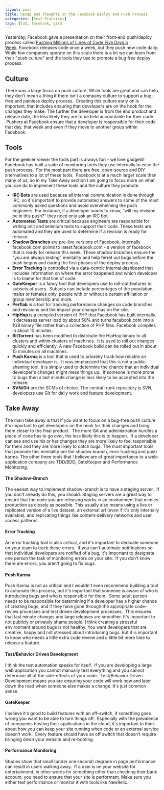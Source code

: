 ```yaml
---
layout: post
title: Recap and Thoughts on the Facebook Deploy and Push Process
categories: [Best Practices]
tags: [tdd, facebook, git]
---
```


Yesterday, Facebook gave a presentation on their front-end push/deploy process
called [Pushing Millions of Lines of Code Five Days a Week][facebook]. Facebook
releases code once a week, but they push new code daily. While few companies
operate on this scale there is a lot we can learn from their "push culture" and
the tools they use to promote a bug free deploy process.

[facebook]: https://www.facebook.com/event.php?eid=209798352393506

## Culture

There was a large focus on push culture. While tools are great and can help,
they don't mean a thing if there isn't a company culture to support a bug-free
and painless deploy process.  Creating this culture early on is important, that
includes ensuring that developers are on the hook for the changes they make.
The further the developer is from the end product and release date, the less
likely they are to be held accountable for their code.  Pushers at Facebook
ensure that a developer is responsible for their code that day, that week and
even if they move to another group within Facebook.

## Tools

For the geekier viewer the tools part is always fun - we love gadgets! Facebook
has built a suite of monitoring tools they use internally to ease the push
process.  For the most part there are free, open-source and DIY alternatives to
a lot of these tools.  Facebook is at a much larger scale than many of us, so in
my Take Away section I am going to focus more on what you can do to implement
these tools and the culture they promote.

* **IRC Bots** are used because all internal communication is done through IRC,
so it's important to provide automated answers to some of the most commonly
asked questions and avoid overwhelming the push engineers. For instance, if a
developer wants to know, "will my revision be in this push?" they need only ask
an IRC bot.
* **Automated Tests** are critical because engineers are responsible for writing
unit and selenium tests to support their code. These tests are automated and
they are used to determine if a revision is ready for release.
* **Shadow Branches** are pre-live versions of Facebook. Internally facebook.com
points to latest.facebook.com - a version of facebook that is ready for release
this week. These shadow branches ensure the "you are always testing" mentality
and help ferret out bugs before the push begins and during the first phases of
the deploy process.
* **Error Tracking** is controlled via a data-centric internal dashboard that
includes information on where the error happened and which developer is to blame
for that line of code.
* **GateKeeper** is a fancy tool that developers use to roll-out features to
subsets of users.  Subsets can include percentages of the population, males or
females only, people with or without a certain affiliation or group membership
and more.
* **Perflab** is a tool for tracking performance changes on code branches and
revisions and the impact your change has on the site.
* **HipHop** is a compiled version of PHP that Facebook has built internally.
It decreases server load by about 50% and turns facebook.com into a 1GB binary
file rather than a collection of PHP files. Facebook compiles in about 10
minutes.
* **BitTorrent** has been modified to distribute the HipHop binary to all
clusters and within clusters of machines.  It is used to roll out changes
quickly and efficiently. A new Facebook build can be rolled out in about 15
minutes on all machines.
* **Push Karma** is a tool that is used to privately track how reliable an
individual developer is.  It was emphasized that this is not a public shaming
tool, it is simply used to determine the chance that an individual developer's
changes might mess things up.  If someone is more prone to bugs then a last
minute change is less likely to be accepted into the release.
* **SVN/Git** are the SCMs of choice. The central trunk repository is SVN,
developers use Git for daily work and feature development.

## Take Away

The main take away is that if you want to focus on a bug-free push culture it's
important to get developers on the hook for their changes and bring them closer
to the final product.  The more QA and administration hurdles a piece of code
has to go over, the less likely this is to happen.  If a developer can see and
use his or her changes they are more likely to feel responsible for them and
they are more likely to catch bugs. The most important tools that promote this
mentality are the shadow branch, error tracking and push karma. The other three
tools that I believe are of great importance to a web-application company are
TDD/BDD, GateKeeper and Performance Monitoring.

#### The Shadow-Branch

The easiest way to implement shadow-branch is to have a staging server.  If you
don't already do this, you should. Staging servers are a great way to ensure
that the code you are releasing works in an environment that mimics production
as closely as possible. This usually also means using a live or replicated
version of a live dataset, an external url (even if it's only internally
available), and replicating things like content-delivery networks and user
access patterns.

#### Error Tracking

An error tracking tool is also critical, and it's important to dedicate someone
on your team to track these errors.  If you can't automate notifications so that
individual developers are notified of a bug, it's important to designate one
person the task of monitoring errors on your site.  If you don't know there are
errors, you aren't going to fix bugs.

#### Push Karma

Push Karma is not as critical and I wouldn't even recommend building a tool to
automate this process, but it's important that someone is aware of who is
introducing bugs and who is responsible for them.  Some adult person needs to be
responsible for determining if a developer has a higher chance of creating bugs,
and if they have gone through the appropriate code-review processes and test
driven development processes.  This ensures that last minute changes and large
releases are smoother. It's important to not publicly or privately shame people.
I think creating a stressful environment around bugs is not healthy. You want
developers that are creative, happy and not stressed about introducing bugs. But
it is important to know who needs a little extra code review and a little bit
more time to release a feature.

#### Test/Behavior Driven Development

I think the test automation speaks for itself.  If you are developing a large
web application you cannot manually test everything and you cannot determine all
of the side-effects of your code.  Test/Behavior Driven Development means you
are ensuring your code will work now and later down the road when someone else
makes a change. It's just common sense.

#### GateKeeper

I believe it's good to build features with an off-switch, if something goes
wrong you want to be able to turn things off.  Especially with the prevalence of
companies hosting their applications in the cloud, it's important to think about
how you can keep your site running when code or an external service doesn't
work.  Every feature should have an off switch that doesn't require bringing
down your website and re-booting.

#### Performance Monitoring

Studies show that small (under one second) degrade in page performance can
result in users walking away.  If a user is on your website for entertainment,
in other words for something other than checking their bank account, you need to
ensure that your site is performant. Make sure you either test performance or
monitor it with tools like NewRelic.
